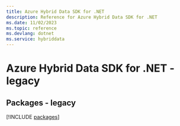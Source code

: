 ```yaml
---
title: Azure Hybrid Data SDK for .NET
description: Reference for Azure Hybrid Data SDK for .NET
ms.date: 11/02/2023
ms.topic: reference
ms.devlang: dotnet
ms.service: hybriddata
---
```

# Azure Hybrid Data SDK for .NET - legacy
## Packages - legacy
[!INCLUDE [packages](hybrid-data-index.md)]